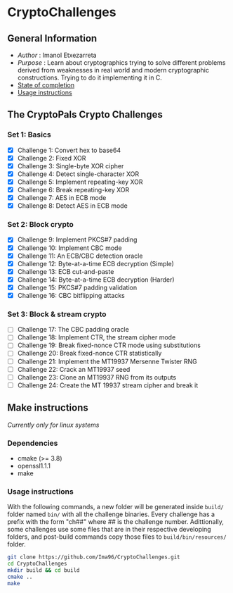 # CryptoChallenges
## General Information
- *Author*	: Imanol Etxezarreta
- *Purpose*	: Learn about cryptographics trying to solve different problems derived from weaknesses in real world and modern cryptographic constructions. Trying to do it implementing it in C.
- [State of completion](#the-cryptopals-crypto-challenges)
- [Usage instructions](#usage-instructions)

## The CryptoPals Crypto Challenges
### Set 1: Basics
- [x] Challenge 1: Convert hex to base64
- [x] Challenge 2: Fixed XOR
- [x] Challenge 3: Single-byte XOR cipher
- [x] Challenge 4: Detect single-character XOR
- [x] Challenge 5: Implement repeating-key XOR
- [x] Challenge 6: Break repeating-key XOR
- [x] Challenge 7: AES in ECB mode
- [x] Challenge 8: Detect AES in ECB mode

### Set 2: Block crypto
- [x] Challenge 9: Implement PKCS#7 padding
- [x] Challenge 10: Implement CBC mode
- [x] Challenge 11: An ECB/CBC detection oracle
- [x] Challenge 12: Byte-at-a-time ECB decryption (Simple)
- [x] Challenge 13: ECB cut-and-paste
- [x] Challenge 14: Byte-at-a-time ECB decryption (Harder)
- [x] Challenge 15: PKCS#7 padding validation
- [x] Challenge 16: CBC bitflipping attacks

### Set 3: Block & stream crypto
- [ ] Challenge 17: The CBC padding oracle
- [ ] Challenge 18: Implement CTR, the stream cipher mode
- [ ] Challenge 19: Break fixed-nonce CTR mode using substitutions
- [ ] Challenge 20: Break fixed-nonce CTR statistically
- [ ] Challenge 21: Implement the MT19937 Mersenne Twister RNG
- [ ] Challenge 22: Crack an MT19937 seed
- [ ] Challenge 23: Clone an MT19937 RNG from its outputs
- [ ] Challenge 24: Create the MT 19937 stream cipher and break it

## Make instructions
*Currently only for linux systems*
### Dependencies
- cmake (>= 3.8)
- openssl1.1.1
- make

### Usage instructions
With the following commands, a new folder will be generated inside `build/` folder named `bin/` with all the challenge binaries. Every challenge has a prefix with the form "ch##" where ## is the challenge number. Adittionally, some challenges use some files that are in their respective developing folders, and post-build commands copy those files to `build/bin/resources/` folder.
```bash
git clone https://github.com/Ima96/CryptoChallenges.git
cd CryptoChallenges
mkdir build && cd build
cmake ..
make
```

